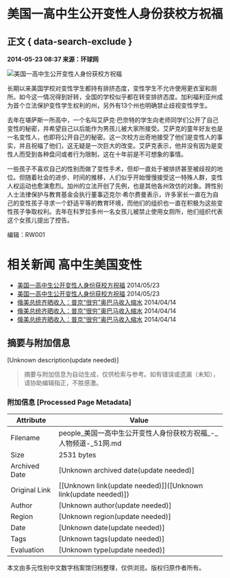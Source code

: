 # 美国一高中生公开变性人身份获校方祝福

## 正文 { data-search-exclude }


**2014-05-23 08:37 来源：环球网** 

![美国一高中生公开变性人身份获校方祝福](http://img.cyol.com/img/news/attachement/jpg/site2/20140522/00219b05efd114e7827417.jpg)

长期以来美国学校对变性学生都持有排挤态度，变性学生不允许使用更衣室和厕所。如今这一情况得到好转，全国的学校似乎都在转变排挤态度。加利福利亚州成为首个立法保护变性学生权利的州，另外有13个州也明确禁止歧视变性学生。

去年在堪萨斯一所高中，一个名叫艾萨克·巴奈特的学生向老师同学们公开了自己变性的秘密，并希望自己以后能作为男孩儿被大家所接受。艾萨克的童年好友也是一名变性人，也即将公开自己的秘密。这一次校方出奇地接受了他们是变性人的事实，并且祝福了他们，这无疑是一次巨大的改变。艾萨克表示，他并没有因为是变性人而受到各种盘问或者行为限制，这在十年前是不可想象的事情。

一些孩子不喜欢自己的性别而做了变性手术，但却一直处于被排挤甚至被歧视的地位。但随着社会的进步、时间的推移，人们似乎开始慢慢接受这一特殊人群，变性人权运动也愈演愈烈。加州的立法开创了先例，也是其他各州效仿的对象。跨性别人士法律保护与教育基金会执行董事迈克尔·希尔费曼表示，许多家长一直在为自己的变性孩子寻求一个舒适平等的教育环境，而他们的组织也一直在积极为这些变性孩子争取权利。去年在科罗拉多州一名女孩儿被禁止使用女厕所，他们组织代表这个女孩儿提出了控告。

编辑：RW001

# 相关新闻 高中生美国变性

- [美国一高中生公开变性人身份获校方祝福](http://www.51grb.com/people/jdrw/dbxw/62391.shtml) 2014/05/23
- [美国一高中生公开变性人身份获校方祝福](http://www.51grb.com/people/tslm/syjd/62486.shtml) 2014/05/23
- [俄美总统齐晒收入：普京“很穷”奥巴马收入缩水](http://www.51grb.com/people/gjk/44024.shtml) 2014/04/14
- [俄美总统齐晒收入：普京“很穷”奥巴马收入缩水](http://www.51grb.com/people/jdrw/rwjj/46000.shtml) 2014/04/14
- [俄美总统齐晒收入：普京“很穷”奥巴马收入缩水](http://www.51grb.com/people/jdrw/dbxw/44172.shtml) 2014/04/14
<!-- tcd_original_link http://people.51grb.com/people/gjk/61812.shtml -->


## 摘要与附加信息

<!-- tcd_abstract -->
[Unknown description(update needed)]
<!-- tcd_abstract_end -->

> 摘要与附加信息为自动生成，仅供检索与参考。如有错误或遗漏（未知），请协助编辑指正，不胜感激。

### 附加信息 [Processed Page Metadata]

| Attribute       | Value                                  |
|-----------------|----------------------------------------|
| Filename        | people_美国一高中生公开变性人身份获校方祝福_-_人物频道-_51网.md                             |
| Size            | 2531 bytes                           |
| Archived Date   | [Unknown archived date(update needed)]                             |
| Original Link   | [[Unknown link(update needed)]]([Unknown link(update needed)])                       |
| Author          | [Unknown author(update needed)]                               |
| Region          | [Unknown region(update needed)]                               |
| Date            | [Unknown date(update needed)]                                 |
| Tags            | [Unknown tags(update needed)]                                 |
| Evaluation            | [Unknown type(update needed)]                                 |
<!-- tcd_table_end -->

本文由多元性别中文数字档案馆归档整理，仅供浏览。版权归原作者所有。

